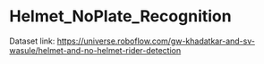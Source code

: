 # Helmet_NoPlate_Recognition
Dataset link: https://universe.roboflow.com/gw-khadatkar-and-sv-wasule/helmet-and-no-helmet-rider-detection
